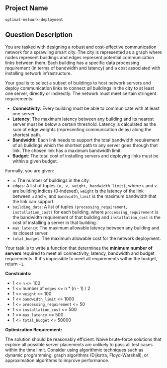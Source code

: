 ## Project Name

```
optimal-network-deployment
```

## Question Description

You are tasked with designing a robust and cost-effective communication network for a sprawling smart city. The city is represented as a graph where nodes represent buildings and edges represent potential communication links between them. Each building has a specific data processing requirement (in terms of bandwidth and latency) and a cost associated with installing network infrastructure.

Your goal is to select a subset of buildings to host network servers and deploy communication links to connect *all* buildings in the city to at least one server, directly or indirectly. The network must meet certain stringent requirements:

*   **Connectivity**: Every building must be able to communicate with at least one server.
*   **Latency**: The maximum latency between any building and its nearest server must be below a certain threshold. Latency is calculated as the sum of edge weights (representing communication delay) along the shortest path.
*   **Bandwidth**: Each link needs to support the total bandwidth requirement of all buildings which the shortest path to any server goes through that link. The chosen link has a maximum bandwidth limit.
*   **Budget**: The total cost of installing servers and deploying links must be within a given budget.

Formally, you are given:

*   `n`: The number of buildings in the city.
*   `edges`: A list of tuples `(u, v, weight, bandwidth_limit)`, where `u` and `v` are building indices (0-indexed), `weight` is the latency of the link between `u` and `v`, and `bandwidth_limit` is the maximum bandwidth that the link can support.
*   `building_data`: A list of tuples `(processing_requirement, installation_cost)` for each building, where `processing_requirement` is the bandwidth requirement of that building and `installation_cost` is the cost of installing a server in that building.
*   `max_latency`: The maximum allowable latency between any building and its closest server.
*   `total_budget`: The maximum allowable cost for the network deployment.

Your task is to write a function that determines the **minimum number of servers** required to meet all connectivity, latency, bandwidth and budget requirements. If it's impossible to meet all requirements within the budget, return `-1`.

**Constraints:**

*   1 <= `n` <= 100
*   1 <= number of `edges` <= n * (n - 1) / 2
*   1 <= `weight` <= 100
*   1 <= `bandwidth_limit` <= 1000
*   1 <= `processing_requirement` <= 50
*   1 <= `installation_cost` <= 500
*   1 <= `max_latency` <= 500
*   1 <= `total_budget` <= 50000

**Optimization Requirement:**

The solution should be reasonably efficient. Naive brute-force solutions that explore all possible server placements are unlikely to pass all test cases within the time limit. Consider using algorithmic techniques such as dynamic programming, graph algorithms (Dijkstra, Floyd-Warshall), or approximation algorithms to improve performance.
